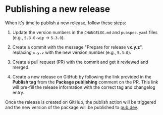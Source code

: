 # Publishing a new release

When it's time to publish a new release, follow these steps:

1. Update the version numbers in the `CHANGELOG.md` and `pubspec.yaml` files
   (e.g., `5.3.0-wip` -> `5.3.0`).

2. Create a commit with the message "Prepare for release v**x.y.z**", replacing
   `x.y.z` with the new version number (e.g., `5.3.0`).

3. Create a pull request (PR) with the commit and get it reviewed and merged.

4. Create a new release on GitHub by following the link provided in the
   **Publish tag** from the **Package publishing** comment on the PR. This link
   will pre-fill the release information with the correct tag and changelog
   entry.

Once the release is created on GitHub, the publish action will be triggered and
the new version of the package will be published to [pub.dev](https://pub.dev).
